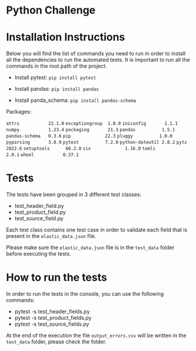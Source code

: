 **Python Challenge**
====

**Installation Instructions**
=
Below you will find the list of commands you need to run in order to install all the dependencies to run the automated tests. It is important to run all the commands in the root path of the project.

- Install pytest: `pip install pytest`

- Install pandas: `pip install pandas`

- Install panda_schema: `pip install pandas-schema`

Packages:

`attrs           22.1.0`
`exceptiongroup  1.0.0`
`iniconfig       1.1.1`
`numpy           1.23.4`
`packaging       21.3`
`pandas          1.5.1`
`pandas-schema   0.3.6`
`pip             22.3`
`pluggy          1.0.0`
`pyparsing       3.0.9`
`pytest          7.2.0`
`python-dateutil 2.8.2`
`pytz            2022.6`
`setuptools      60.2.0`
`six             1.16.0`
`tomli           2.0.1`
`wheel           0.37.1`


**Tests**
=
The tests have been grouped in 3 different test classes:

- test_header_field.py
- test_product_field.py
- test_source_field.py

Each test class contains one test case in order to validate each field that is present in the `elastic_data.json` file.

Please make sure the `elastic_data.json` file is in the `test_data` folder before executing the tests.

**How to run the tests**
=
In order to run the tests in the console, you can use the following commands:

- pytest -s test_header_fields.py
- pytest -s test_product_fields.py
- pytest -s test_source_fields.py

At the end of the execution the file `output_errors.csv` will be written in the `test_data` folder, please check the folder.
